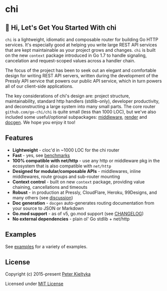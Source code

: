 # chi

## 👋 Hi, Let's Get You Started With chi <!-- {docsify-ignore} -->

<!-- # chi -->

`chi` is a lightweight, idiomatic and composable router for building Go HTTP services. It's
especially good at helping you write large REST API services that are kept maintainable as your
project grows and changes. `chi` is built on the new `context` package introduced in Go 1.7 to
handle signaling, cancelation and request-scoped values across a handler chain.

The focus of the project has been to seek out an elegant and comfortable design for writing
REST API servers, written during the development of the Pressly API service that powers our
public API service, which in turn powers all of our client-side applications.

The key considerations of chi's design are: project structure, maintainability, standard http
handlers (stdlib-only), developer productivity, and deconstructing a large system into many small
parts. The core router `github.com/go-chi/chi` is quite small (less than 1000 LOC), but we've also
included some useful/optional subpackages: [middleware](https://github.com/go-chi/chi/tree/master/middleware), [render](https://github.com/go-chi/render)
and [docgen](https://github.com/go-chi/docgen). We hope you enjoy it too!

## Features <!-- {docsify-ignore} -->

* **Lightweight** - cloc'd in ~1000 LOC for the chi router
* **Fast** - yes, see [benchmarks](https://github.com/go-chi/chi#benchmarks)
* **100% compatible with net/http** - use any http or middleware pkg in the ecosystem that is also compatible with `net/http`
* **Designed for modular/composable APIs** - middlewares, inline middlewares, route groups and sub-router mounting
* **Context control** - built on new `context` package, providing value chaining, cancellations and timeouts
* **Robust** - in production at Pressly, CloudFlare, Heroku, 99Designs, and many others (see [discussion](https://github.com/go-chi/chi/issues/91))
* **Doc generation** - `docgen` auto-generates routing documentation from your source to JSON or Markdown
* **Go.mod support** - as of v5, go.mod support (see [CHANGELOG](https://github.com/go-chi/chi/blob/master/CHANGELOG.md))
* **No external dependencies** - plain ol' Go stdlib + net/http



## Examples <!-- {docsify-ignore} -->

See [examples](https://github.com/go-chi/chi/blob/master/_examples/) for a variety of examples.


## License <!-- {docsify-ignore} -->

Copyright (c) 2015-present [Peter Kieltyka](https://github.com/pkieltyka)

Licensed under [MIT License](https://github.com/go-chi/chi/blob/master/LICENSE)

[GoDoc]: https://pkg.go.dev/github.com/go-chi/chi?tab=versions
[GoDoc Widget]: https://godoc.org/github.com/go-chi/chi?status.svg
[Travis]: https://travis-ci.org/go-chi/chi
[Travis Widget]: https://travis-ci.org/go-chi/chi.svg?branch=master
